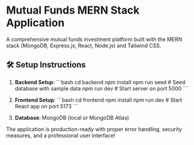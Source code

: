 # Mutual Funds MERN Stack Application

A comprehensive mutual funds investment platform built with the MERN stack (MongoDB, Express.js, React, Node.js) and Tailwind CSS.


## 🛠 **Setup Instructions**

1. **Backend Setup**:
   \`\`\`bash
   cd backend
   npm install
   npm run seed  # Seed database with sample data
   npm run dev   # Start server on port 5000
   \`\`\`

2. **Frontend Setup**:
   \`\`\`bash
   cd frontend
   npm install
   npm run dev   # Start React app on port 5173
   \`\`\`

3. **Database**: MongoDB (local or MongoDB Atlas)


The application is production-ready with proper error handling, security measures, and a professional user interface!
